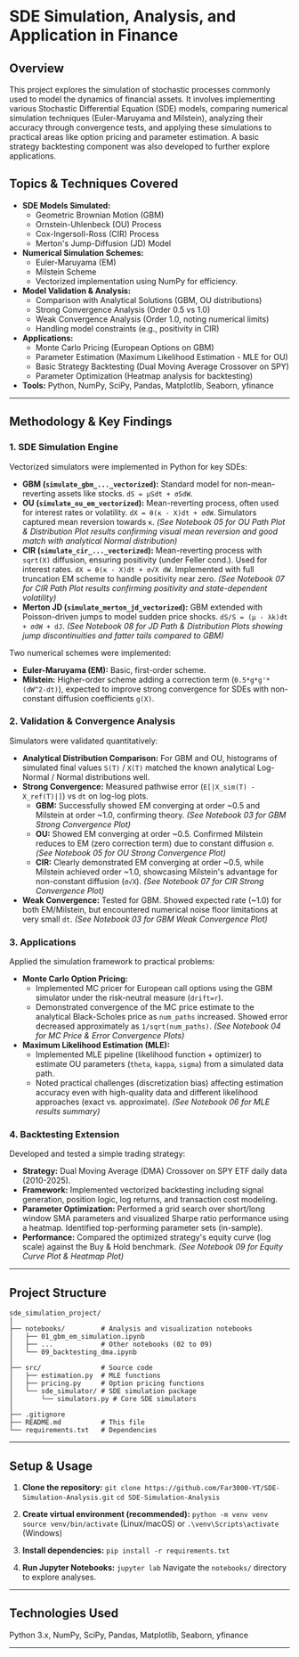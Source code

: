# SDE Simulation, Analysis, and Application in Finance

## Overview

This project explores the simulation of stochastic processes commonly used to model the dynamics of financial assets. It involves implementing various Stochastic Differential Equation (SDE) models, comparing numerical simulation techniques (Euler-Maruyama and Milstein), analyzing their accuracy through convergence tests, and applying these simulations to practical areas like option pricing and parameter estimation. A basic strategy backtesting component was also developed to further explore applications.

## Topics & Techniques Covered

*   **SDE Models Simulated:**
    *   Geometric Brownian Motion (GBM)
    *   Ornstein-Uhlenbeck (OU) Process
    *   Cox-Ingersoll-Ross (CIR) Process
    *   Merton's Jump-Diffusion (JD) Model
*   **Numerical Simulation Schemes:**
    *   Euler-Maruyama (EM)
    *   Milstein Scheme
    *   Vectorized implementation using NumPy for efficiency.
*   **Model Validation & Analysis:**
    *   Comparison with Analytical Solutions (GBM, OU distributions)
    *   Strong Convergence Analysis (Order 0.5 vs 1.0)
    *   Weak Convergence Analysis (Order 1.0, noting numerical limits)
    *   Handling model constraints (e.g., positivity in CIR)
*   **Applications:**
    *   Monte Carlo Pricing (European Options on GBM)
    *   Parameter Estimation (Maximum Likelihood Estimation - MLE for OU)
    *   Basic Strategy Backtesting (Dual Moving Average Crossover on SPY)
    *   Parameter Optimization (Heatmap analysis for backtesting)
*   **Tools:** Python, NumPy, SciPy, Pandas, Matplotlib, Seaborn, yfinance

---

## Methodology & Key Findings

### 1. SDE Simulation Engine

Vectorized simulators were implemented in Python for key SDEs:

*   **GBM (`simulate_gbm_..._vectorized`):** Standard model for non-mean-reverting assets like stocks. `dS = μSdt + σSdW`.
*   **OU (`simulate_ou_em_vectorized`):** Mean-reverting process, often used for interest rates or volatility. `dX = θ(κ - X)dt + σdW`. Simulators captured mean reversion towards `κ`.
    *(See Notebook 05 for OU Path Plot & Distribution Plot results confirming visual mean reversion and good match with analytical Normal distribution)*
*   **CIR (`simulate_cir_..._vectorized`):** Mean-reverting process with `sqrt(X)` diffusion, ensuring positivity (under Feller cond.). Used for interest rates. `dX = θ(κ - X)dt + σ√X dW`. Implemented with full truncation EM scheme to handle positivity near zero.
    *(See Notebook 07 for CIR Path Plot results confirming positivity and state-dependent volatility)*
*   **Merton JD (`simulate_merton_jd_vectorized`):** GBM extended with Poisson-driven jumps to model sudden price shocks. `dS/S = (μ - λk)dt + σdW + dJ`.
    *(See Notebook 08 for JD Path & Distribution Plots showing jump discontinuities and fatter tails compared to GBM)*

Two numerical schemes were implemented:

*   **Euler-Maruyama (EM):** Basic, first-order scheme.
*   **Milstein:** Higher-order scheme adding a correction term (`0.5*g*g'*(dW^2-dt)`), expected to improve strong convergence for SDEs with non-constant diffusion coefficients `g(X)`.

### 2. Validation & Convergence Analysis

Simulators were validated quantitatively:

*   **Analytical Distribution Comparison:** For GBM and OU, histograms of simulated final values `S(T)` / `X(T)` matched the known analytical Log-Normal / Normal distributions well.
*   **Strong Convergence:** Measured pathwise error (`E[|X_sim(T) - X_ref(T)|]`) vs `dt` on log-log plots.
    *   **GBM:** Successfully showed EM converging at order ~0.5 and Milstein at order ~1.0, confirming theory. *(See Notebook 03 for GBM Strong Convergence Plot)*
    *   **OU:** Showed EM converging at order ~0.5. Confirmed Milstein reduces to EM (zero correction term) due to constant diffusion `σ`. *(See Notebook 05 for OU Strong Convergence Plot)*
    *   **CIR:** Clearly demonstrated EM converging at order ~0.5, while Milstein achieved order ~1.0, showcasing Milstein's advantage for non-constant diffusion (`σ√X`). *(See Notebook 07 for CIR Strong Convergence Plot)*
*   **Weak Convergence:** Tested for GBM. Showed expected rate (~1.0) for both EM/Milstein, but encountered numerical noise floor limitations at very small `dt`. *(See Notebook 03 for GBM Weak Convergence Plot)*

### 3. Applications

Applied the simulation framework to practical problems:

*   **Monte Carlo Option Pricing:**
    *   Implemented MC pricer for European call options using the GBM simulator under the risk-neutral measure (`drift=r`).
    *   Demonstrated convergence of the MC price estimate to the analytical Black-Scholes price as `num_paths` increased. Showed error decreased approximately as `1/sqrt(num_paths)`. *(See Notebook 04 for MC Price & Error Convergence Plots)*
*   **Maximum Likelihood Estimation (MLE):**
    *   Implemented MLE pipeline (likelihood function + optimizer) to estimate OU parameters (`theta`, `kappa`, `sigma`) from a simulated data path.
    *   Noted practical challenges (discretization bias) affecting estimation accuracy even with high-quality data and different likelihood approaches (exact vs. approximate). *(See Notebook 06 for MLE results summary)*

### 4. Backtesting Extension

Developed and tested a simple trading strategy:

*   **Strategy:** Dual Moving Average (DMA) Crossover on SPY ETF daily data (2010-2025).
*   **Framework:** Implemented vectorized backtesting including signal generation, position logic, log returns, and transaction cost modeling.
*   **Parameter Optimization:** Performed a grid search over short/long window SMA parameters and visualized Sharpe ratio performance using a heatmap. Identified top-performing parameter sets (in-sample).
*   **Performance:** Compared the optimized strategy's equity curve (log scale) against the Buy & Hold benchmark. *(See Notebook 09 for Equity Curve Plot & Heatmap Plot)*

---

## Project Structure

    sde_simulation_project/
    │
    ├── notebooks/         # Analysis and visualization notebooks
    │   ├── 01_gbm_em_simulation.ipynb
    │   ├── ...            # Other notebooks (02 to 09)
    │   └── 09_backtesting_dma.ipynb 
    │
    ├── src/               # Source code
    │   ├── estimation.py  # MLE functions
    │   ├── pricing.py     # Option pricing functions
    │   └── sde_simulator/ # SDE simulation package
    │       └── simulators.py # Core SDE simulators
    │
    ├── .gitignore          
    ├── README.md          # This file
    └── requirements.txt   # Dependencies


---

## Setup & Usage

1.  **Clone the repository:**
    `git clone https://github.com/Far3000-YT/SDE-Simulation-Analysis.git`
    `cd SDE-Simulation-Analysis`

2.  **Create virtual environment (recommended):**
    `python -m venv venv`
    `source venv/bin/activate` (Linux/macOS) or `.\venv\Scripts\activate` (Windows)

3.  **Install dependencies:**
    `pip install -r requirements.txt`

4.  **Run Jupyter Notebooks:**
    `jupyter lab`
    Navigate the `notebooks/` directory to explore analyses.

---

## Technologies Used

Python 3.x, NumPy, SciPy, Pandas, Matplotlib, Seaborn, yfinance

---